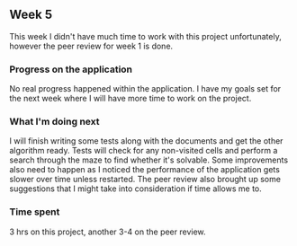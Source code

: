 ## Week 5

This week I didn't have much time to work with this project unfortunately, however the peer review for week 1 is done.

### Progress on the application

No real progress happened within the application. I have my goals set for the next week where I will have more time to work on the project.

### What I'm doing next

I will finish writing some tests along with the documents and get the other algorithm ready. Tests will check for any non-visited cells and perform a search through the maze to find whether it's solvable. Some improvements also need to happen as I noticed the performance of the application gets slower over time unless restarted. The peer review also brought up some suggestions that I might take into consideration if time allows me to.

### Time spent

3 hrs on this project, another 3-4 on the peer review.
